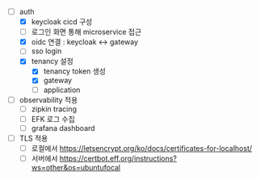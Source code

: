 - [ ] auth
  - [x] keycloak cicd 구성 
  - [ ] 로그인 화면 통해 microservice 접근
  - [x] oidc 연결 : keycloak <-> gateway
  - [ ] sso login
  - [x] tenancy 설정
    - [x] tenancy token 생성 
    - [x] gateway
    - [ ] application
- [ ] observability 적용
  - [ ] zipkin tracing
  - [ ] EFK 로그 수집
  - [ ] grafana dashboard
- [ ] TLS 적용
  - [ ] 로컬에서 https://letsencrypt.org/ko/docs/certificates-for-localhost/
  - [ ] 서버에서 https://certbot.eff.org/instructions?ws=other&os=ubuntufocal